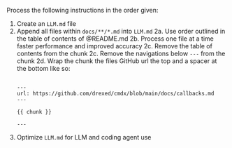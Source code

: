 Process the following instructions in the order given:

1. Create an `LLM.md` file
2. Append all files within `docs/**/*.md` into `LLM.md`
  2a. Use order outlined in the table of contents of @README.md
  2b. Process one file at a time faster performance and improved accuracy
  2c. Remove the table of contents from the chunk
  2c. Remove the navigations below `---` from the chunk
  2d. Wrap the chunk the files GitHub url the top and a spacer at the bottom like so:
      ```

      ---
      url: https://github.com/drexed/cmdx/blob/main/docs/callbacks.md
      ---

      {{ chunk }}

      ---

      ```
3. Optimize `LLM.md` for LLM and coding agent use
